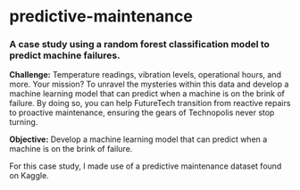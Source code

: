 # predictive-maintenance
### A case study using a random forest classification model to predict machine failures.

**Challenge:** Temperature readings, vibration levels, operational hours, and
more. Your mission? To unravel the mysteries within this data and develop a
machine learning model that can predict when a machine is on the brink of
failure. By doing so, you can help FutureTech transition from reactive repairs
to proactive maintenance, ensuring the gears of Technopolis never stop
turning.

**Objective:** Develop a machine learning model that can predict when a
machine is on the brink of failure.

For this case study, I made use of a predictive maintenance dataset found on Kaggle. 
